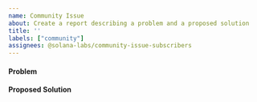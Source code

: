 ```yaml
---
name: Community Issue
about: Create a report describing a problem and a proposed solution
title: ''
labels: ["community"]
assignees: @solana-labs/community-issue-subscribers
---
```


#### Problem
<!--
  The GitHub issue tracker exists to track issues
  that affect the development of Solana itself.

  If you need technical support using Solana, building
  an app, or running a validator, don't open an issue here.

  Instead, post your question to the Solana Stack Exchange:
  https://solana.stackexchange.com/questions/ask
-->
<!-- If reporting a crash, degraded performance, etc, please include the software version(s) you are using. -->

#### Proposed Solution
